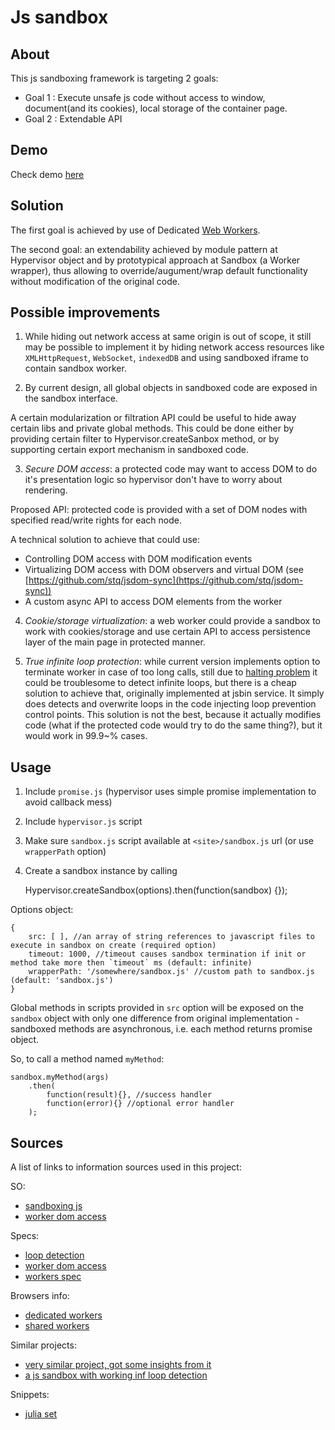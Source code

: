 Js sandbox
==========

About
-----

This js sandboxing framework is targeting 2 goals:

* Goal 1 : Execute unsafe js code without access to window, document(and its cookies), local storage of the container page.
* Goal 2 : Extendable API

Demo
----

Check demo [here](http://stq.github.io/js-sandbox)

Solution
--------

The first goal is achieved by use of Dedicated [Web Workers](http://www.w3.org/TR/workers/).

The second goal: an extendability achieved by module pattern at Hypervisor object and by prototypical approach at Sandbox (a Worker wrapper),
thus allowing to override/augument/wrap default functionality without modification of the original code.

Possible improvements
-------------------

1) While hiding out network access at same origin is out of scope, it still may be possible to implement it by hiding
network access resources like `XMLHttpRequest`, `WebSocket`, `indexedDB` and using sandboxed iframe to contain sandbox worker.

2) By current design, all global objects in sandboxed code are exposed in the sandbox interface.

A certain modularization or filtration API could be useful to hide away certain libs and private global methods. This could be
done either by providing certain filter to Hypervisor.createSanbox method, or by supporting certain export mechanism in sandboxed code.

3) *Secure DOM access*: a protected code may want to access DOM to do it's presentation logic so hypervisor don't have to worry about rendering.

Proposed API: protected code is provided with a set of DOM nodes with specified read/write rights for each node.

A technical solution to achieve that could use:
* Controlling DOM access with DOM modification events
* Virtualizing DOM access with DOM observers and virtual DOM (see [https://github.com/stq/jsdom-sync](https://github.com/stq/jsdom-sync))
* A custom async API to access DOM elements from the worker

4) *Cookie/storage virtualization*: a web worker could provide a sandbox to work with cookies/storage and use certain API to access
persistence layer of the main page in protected manner.

5) *True infinite loop protection*: while current version implements option to terminate worker in case of too long calls,
still due to [halting problem](http://en.wikipedia.org/wiki/Halting_problem) it could be troublesome to
detect infinite loops, but there is a cheap solution to achieve that, originally implemented at jsbin service. It simply does
detects and overwrite loops in the code injecting loop prevention control points. This solution is not the best, because it actually
modifies code (what if the protected code would try to do the same thing?), but it would work in 99.9~% cases.

Usage
-----

1. Include `promise.js` (hypervisor uses simple promise implementation to avoid callback mess)
2. Include `hypervisor.js` script
3. Make sure `sandbox.js` script available at `<site>/sandbox.js` url (or use `wrapperPath` option)
4. Create a sandbox instance by calling

    Hypervisor.createSandbox(options).then(function(sandbox) {});

Options object:

    {
        src: [ ], //an array of string references to javascript files to execute in sandbox on create (required option)
        timeout: 1000, //timeout causes sandbox termination if init or method take more then `timeout` ms (default: infinite)
        wrapperPath: '/somewhere/sandbox.js' //custom path to sandbox.js (default: 'sandbox.js')
    }

Global methods in scripts provided in `src` option will be exposed on the `sandbox` object with only one difference from
original implementation - sandboxed methods are asynchronous, i.e. each method returns promise object.

So, to call a method named `myMethod`:

    sandbox.myMethod(args)
        .then(
            function(result){}, //success handler
            function(error){} //optional error handler
        );


Sources
-------

A list of links to information sources used in this project:

SO:

* [sandboxing js](http://stackoverflow.com/questions/195149/is-it-possible-to-sandbox-javascript-running-in-the-browser)
* [worker dom access](http://stackoverflow.com/questions/18056922/is-there-a-way-to-create-out-of-dom-elements-in-web-worker)

Specs:

* [loop detection](http://en.wikipedia.org/wiki/Halting_problem)
* [worker dom access](http://w3-org.9356.n7.nabble.com/Limited-DOM-in-Web-Workers-td44284.html)
* [workers spec](http://www.w3.org/TR/workers/)

Browsers info:

* [dedicated workers](http://caniuse.com/#feat=webworkers)
* [shared workers](http://caniuse.com/#feat=sharedworkers)

Similar projects:

* [very similar project, got some insights from it](https://github.com/eligrey/jsandbox)
* [a js sandbox with working inf loop detection](http://jsbin.com/)

Snippets:
* [julia set](http://stackoverflow.com/questions/19671543/js-canvas-implementation-of-julia-set)